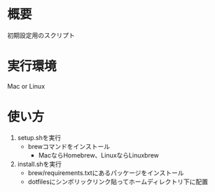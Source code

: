 # 概要
初期設定用のスクリプト

# 実行環境
Mac or Linux

# 使い方
1. setup.shを実行
    - brewコマンドをインストール
        - MacならHomebrew、LinuxならLinuxbrew
2. install.shを実行
    - brew/requirements.txtにあるパッケージをインストール
    - dotfilesにシンボリックリンク貼ってホームディレクトリ下に配置
